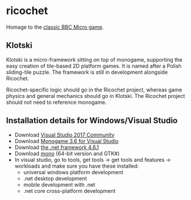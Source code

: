 # ricochet

Homage to the [classic BBC Micro game](http://bbcmicro.co.uk/game.php?id=949).

## Klotski

Klotski is a micro-framework sitting on top of monogame, supporting the easy creation of tile-based 2D platform games. It is named after a Polish sliding-tile puzzle. The framework is still in development alongside Ricochet.
    
Ricochet-specific logic should go in the Ricochet project, whereas game physics and general mechanics should go in Klotski. The Ricochet project should not need to reference monogame.

## Installation details for Windows/Visual Studio

- Download [Visual Studio 2017 Community](https://visualstudio.microsoft.com/downloads/)
- Download [Monogame 3.6 for Visual Studio](http://www.monogame.net/2017/03/01/monogame-3-6/)
- Download [the .net framework 4.6.1](https://www.microsoft.com/net/download/visual-studio-sdks)
- Download [mono](http://www.mono-project.com/download/stable/#download-win) (64-bit version and GTK#)
- In visual studio, go to tools, get tools -> get tools and features -> workloads and make sure you have these installed:
  - universal windows platform development
  - .net desktop development
  - mobile development with .net
  - .net core cross-platform development
